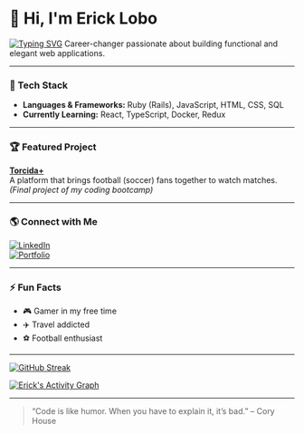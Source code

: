 # 👋 Hi, I'm Erick Lobo

[![Typing SVG](https://readme-typing-svg.herokuapp.com?size=24&duration=4000&color=36BCF7&center=true&vCenter=true&width=500&lines=Full-Stack+Web+Developer;Ruby+on+Rails+Enthusiast;Open+to+new+opportunities)](https://git.io/typing-svg)
Career-changer passionate about building functional and elegant web applications.

---

### 🚀 Tech Stack
- **Languages & Frameworks:** Ruby (Rails), JavaScript, HTML, CSS, SQL  
- **Currently Learning:** React, TypeScript, Docker, Redux

---

### 🏆 Featured Project
**[Torcida+](https://torcida-mais-12c8315fdc39.herokuapp.com/)**  
A platform that brings football (soccer) fans together to watch matches.  
*(Final project of my coding bootcamp)*

---

### 🌎 Connect with Me
[![LinkedIn](https://img.shields.io/badge/LinkedIn-Erick%20Lobo-blue?style=flat-square&logo=linkedin)](https://www.linkedin.com/in/ericklobo)  
[![Portfolio](https://img.shields.io/badge/Portfolio-Website-000?style=flat-square&logo=About.me)](YOUR_PORTFOLIO_URL)

---

### ⚡ Fun Facts
- 🎮 Gamer in my free time  
- ✈️ Travel addicted 
- ⚽ Football enthusiast

---

[![GitHub Streak](https://streak-stats.demolab.com/?user=bratugues&theme=transparent)](https://git.io/streak-stats)


[![Erick's Activity Graph](https://github-readme-activity-graph.vercel.app/graph?username=bratugues&theme=github-compact)](https://github.com/ashutosh00710/github-readme-activity-graph)

---

> “Code is like humor. When you have to explain it, it’s bad.” – Cory House
